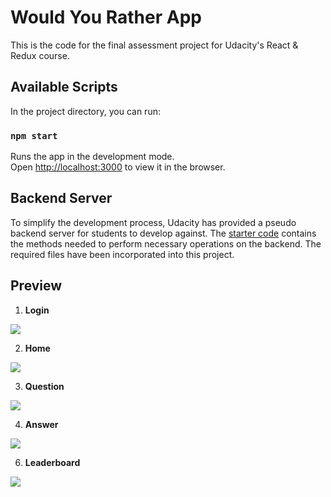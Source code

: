 # Would You Rather App

This is the code for the final assessment project for Udacity's React & Redux course.

## Available Scripts

In the project directory, you can run:

### `npm start`

Runs the app in the development mode.\
Open [http://localhost:3000](http://localhost:3000) to view it in the browser.


## Backend Server

To simplify the development process, Udacity has provided a pseudo backend server for students to develop against. The [starter code](https://github.com/udacity/reactnd-project-would-you-rather-starter) contains the methods needed to perform necessary operations on the backend. The required files have been incorporated into this project.


## Preview

1. **Login**
<img src="https://github.com/Shrreya/Would-You-Rather/blob/main/blob/main/screenshots/U4.PNG" />

2. **Home**
<img src="https://github.com/Shrreya/Would-You-Rather/blob/main/blob/main/screenshots/U1.PNG" />

3. **Question**
<img src="https://github.com/Shrreya/Would-You-Rather/blob/main/blob/main/screenshots/U2.PNG" />

4. **Answer**
<img src="https://github.com/Shrreya/Would-You-Rather/blob/main/blob/main/screenshots/U5.PNG" />

6. **Leaderboard**
<img src="https://github.com/Shrreya/Would-You-Rather/blob/main/blob/main/screenshots/U3.PNG" />
